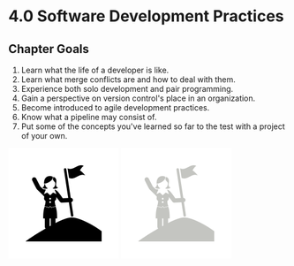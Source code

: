 # 4.0 Software Development Practices

## Chapter Goals

 1. Learn what the life of a developer is like.
 2. Learn what merge conflicts are and how to deal with them.
 3. Experience both solo development and pair programming.
 4. Gain a perspective on version control's place in an organization.
 5. Become introduced to agile development practices.
 6. Know what a pipeline may consist of.
 7. Put some of the concepts you've learned so far to the test with a project of your own.

![goals image](../img/goals_light.svg ':size=100x100 :class=light-mode-icon :alt= goals image; light mode')
![goals image](../img/goals_dark.svg ':size=100x100 :class=dark-mode-icon :alt= goals image; dark mode')
